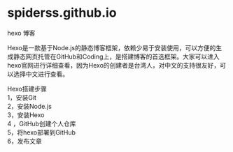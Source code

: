# spiderss.github.io
hexo 博客

Hexo是一款基于Node.js的静态博客框架，依赖少易于安装使用，可以方便的生成静态网页托管在GitHub和Coding上，是搭建博客的首选框架。大家可以进入hexo官网进行详细查看，因为Hexo的创建者是台湾人，对中文的支持很友好，可以选择中文进行查看。

Hexo搭建步骤  
1，安装Git  
2，安装Node.js  
3，安装Hexo  
4 ，GitHub创建个人仓库  
5，将hexo部署到GitHub  
6，发布文章  
